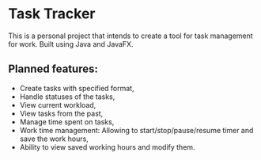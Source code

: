 # Task Tracker

This is a personal project that intends to create a tool for task management for work.
Built using Java and JavaFX.

## Planned features:
- Create tasks with specified format,
- Handle statuses of the tasks,
- View current workload,
- View tasks from the past,
- Manage time spent on tasks,
- Work time management: Allowing to start/stop/pause/resume timer and save the work hours,
- Ability to view saved working hours and modify them.